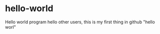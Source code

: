 # hello-world
Hello world program
hello other users, this is my first thing in github "hello worl" 
